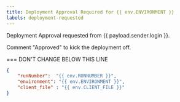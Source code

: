 ```yaml
---
title: Deployment Approval Required for {{ env.ENVIRONMENT }}
labels: deployment-requested
---
```


Deployment Approval requested from {{ payload.sender.login }}.

Comment "Approved" to kick the deployment off.

=== DON'T CHANGE BELOW THIS LINE

```json target_payload
{
    "runNumber":  "{{ env.RUNNUMBER }}",
    "environment": "{{ env.ENVIRONMENT }}",
    "client_file" : "{{ env.CLIENT_FILE }}"
}
```
